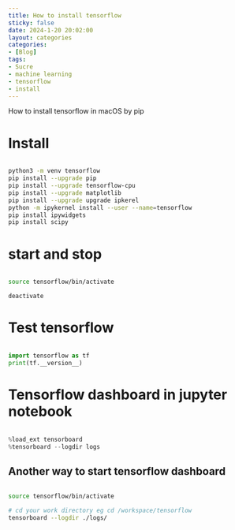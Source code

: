 ```yaml
---
title: How to install tensorflow
sticky: false
date: 2024-1-20 20:02:00
layout: categories
categories:
- [Blog]
tags:
- Sucre
- machine learning
- tensorflow
- install
---
```


How to install tensorflow in macOS by pip



<!-- more -->

# Install

```` Bash

python3 -m venv tensorflow
pip install --upgrade pip
pip install --upgrade tensorflow-cpu
pip install --upgrade matplotlib
pip install --upgrade upgrade ipkerel
python -m ipykernel install --user --name=tensorflow
pip install ipywidgets
pip install scipy

````

# start and stop

````bash

source tensorflow/bin/activate 

deactivate

````


# Test tensorflow

````python

import tensorflow as tf
print(tf.__version__)
````

# Tensorflow dashboard in jupyter notebook

````python

%load_ext tensorboard
%tensorboard --logdir logs
````


## Another way to start tensorflow dashboard

````bash

source tensorflow/bin/activate 

# cd your work directory eg cd /workspace/tensorflow
tensorboard --logdir ./logs/
````
